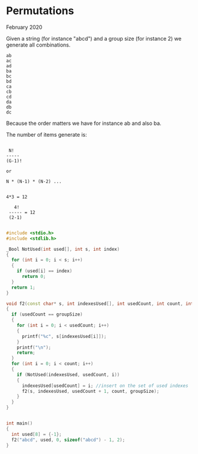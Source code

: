 # Permutations
February 2020

Given a string (for instance "abcd") and a group size (for instance 2) we generate all combinations.

```
ab
ac
ad
ba
bc
bd
ca
cb
cd
da
db
dc
```

Because the order matters we have for instance ab and also ba.

The number of items generate is:
```

 N!
-----
(G-1)!

or 

N * (N-1) * (N-2) ...


4*3 = 12

   4!
 ----- = 12
 (2-1)
 
```



```cpp
#include <stdio.h>
#include <stdlib.h>

_Bool NotUsed(int used[], int s, int index)
{
  for (int i = 0; i < s; i++)
  {
    if (used[i] == index)
      return 0;
  }
  return 1;
}

void f2(const char* s, int indexesUsed[], int usedCount, int count, int groupSize)
{
  if (usedCount == groupSize)
  {
    for (int i = 0; i < usedCount; i++)
    {
      printf("%c", s[indexesUsed[i]]);
    }
    printf("\n");
    return;
  }
  for (int i = 0; i < count; i++)
  {
    if (NotUsed(indexesUsed, usedCount, i))
    {
      indexesUsed[usedCount] = i; //insert on the set of used indexes
      f2(s, indexesUsed, usedCount + 1, count, groupSize);
    }
  }
}


int main()
{
  int used[8] = {-1};
  f2("abcd", used, 0, sizeof("abcd") - 1, 2);
}

```

